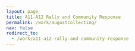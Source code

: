 ```yaml
---
layout: page
title: A11-A12 Rally and Community Response
permalink: /work/augustcollecting/
nav: false
redirect_to:
  - /work/a11-a12-rally-and-community-response
---
```

